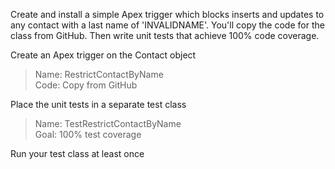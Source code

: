 Create and install a simple Apex trigger which blocks inserts and updates to any contact with a last name of 'INVALIDNAME'. You'll copy the code for the class from GitHub. Then write unit tests that achieve 100% code coverage.  

Create an Apex trigger on the Contact object  
> Name: RestrictContactByName  
> Code: Copy from GitHub  

Place the unit tests in a separate test class  
> Name: TestRestrictContactByName  
> Goal: 100% test coverage  

Run your test class at least once  